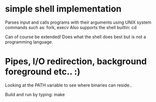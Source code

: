 # simple shell implementation

Parses input and calls programs with their arguments using UNIX system commands such as: fork, execv
Also supports the shell builtin: cd 

Can of course be extended! 
Does what the shell does best but is not a programming language. 

# Pipes, I/O redirection, background foreground etc.. :) 

Looking at the PATH variable to see where binaries can reside..

Build and run by typing: make 
